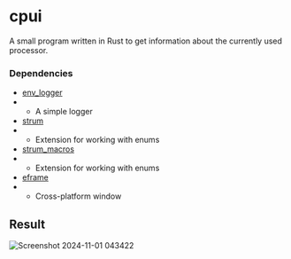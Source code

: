 # cpui
A small program written in Rust to get information about the currently used processor.

### Dependencies
- [env_logger](https://crates.io/crates/env_logger)
- - A simple logger
- [strum](https://crates.io/crates/strum)
- - Extension for working with enums
- [strum_macros](https://crates.io/crates/strum_macros)
- - Extension for working with enums
- [eframe](https://crates.io/crates/eframe)
- - Cross-platform window

## Result
![Screenshot 2024-11-01 043422](https://github.com/user-attachments/assets/3eb4e2d8-77bc-4a5e-a898-b94b18efa009)
